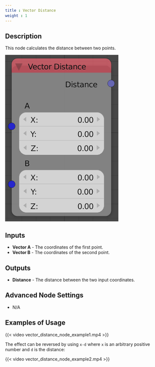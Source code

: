 ```yaml
---
title : Vector Distance
weight : 1
---
```


## Description

This node calculates the distance between two points.

![image](vector_distance_node.png)

## Inputs

  - **Vector A** - The coordinates of the first point.
  - **Vector B** - The coordinates of the second point.

## Outputs

  - **Distance** - The distance between the two input coordinates.

## Advanced Node Settings

  - N/A

## Examples of Usage

{{< video vector_distance_node_example1.mp4 >}}

The effect can be reversed by using `x-d` where `x` is an arbitrary
positive number and `d` is the distance:

{{< video vector_distance_node_example2.mp4 >}}
